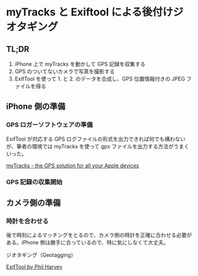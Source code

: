 # myTracks と Exiftool による後付けジオタギング

## TL;DR

1. iPhone 上で myTracks を動かして GPS 記録を収集する
2. GPS のついてないカメラで写真を撮影する
3. ExifTool を使って 1. と 2. のデータを合成し、GPS 位置情報付きの JPEG ファイルを得る





## iPhone 側の準備

### GPS ロガーソフトウェアの準備

ExifTool が対応する GPS ログファイルの形式を出力できれば何でも構わないが、筆者の環境では myTracks を使って gpx ファイルを出力する方法がうまくいった。

[myTracks - the GPS solution for all your Apple devices](http://www.mytracks4mac.info/)

### GPS 記録の収集開始

## カメラ側の準備

### 時計を合わせる

後で時刻によるマッチングをとるので、カメラ側の時計を正確に合わせる必要がある。iPhone 側は勝手に合っているので、特に気にしなくて大丈夫。




ジオタギング（Geotagging）

[ExifTool by Phil Harvey](https://sno.phy.queensu.ca/~phil/exiftool/)

